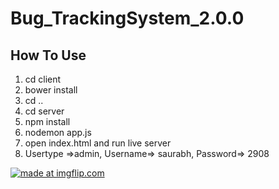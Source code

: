 # Bug_TrackingSystem_2.0.0

## How To Use 

 1. cd client
 2. bower install
 3. cd ..
 4. cd server
 5. npm install
 6. nodemon app.js
 7. open index.html and run live server
 8. Usertype =>admin, Username=> saurabh, Password=> 2908



<a href="https://imgflip.com/gif/388yhr"><img src="https://i.imgflip.com/388yhr.gif" title="made at imgflip.com"/></a>
